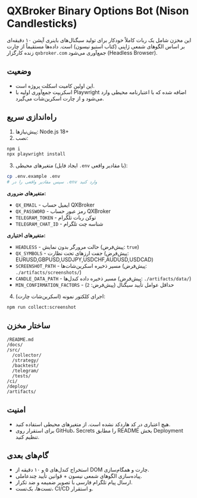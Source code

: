 # QXBroker Binary Options Bot (Nison Candlesticks)

این مخزن شامل یک ربات کاملاً خودکار برای تولید سیگنال‌های باینری آپشن ۱۰ دقیقه‌ای بر اساس الگوهای شمعی ژاپنی (کتاب استیو نیسون) است. داده‌ها مستقیماً از چارت زنده کارگزار `qxbroker.com` جمع‌آوری می‌شود (Headless Browser).

## وضعیت
- این اولین کامیت اسکلت پروژه است.
- اسکریپت جمع‌آوری اولیه با Playwright اضافه شده که با اعتبارنامه محیطی وارد می‌شود و از چارت اسکرین‌شات می‌گیرد.

## راه‌اندازی سریع
1) پیش‌نیازها: Node.js 18+
2) نصب:
```bash
npm i
npx playwright install
```
3) متغیرهای محیطی (ایجاد فایل `.env` با مقادیر واقعی):
```bash
cp .env.example .env
# سپس مقادیر واقعی را در .env وارد کنید
```

**متغیرهای ضروری:**
- `QX_EMAIL` - ایمیل حساب QXBroker
- `QX_PASSWORD` - رمز عبور حساب QXBroker  
- `TELEGRAM_TOKEN` - توکن ربات تلگرام
- `TELEGRAM_CHAT_ID` - شناسه چت تلگرام

**متغیرهای اختیاری:**
- `HEADLESS` - حالت مرورگر بدون نمایش (پیش‌فرض: `true`)
- `QX_SYMBOLS` - جفت ارزهای تحت نظارت (پیش‌فرض: EURUSD,GBPUSD,USDJPY,USDCHF,AUDUSD,USDCAD)
- `SCREENSHOT_PATH` - مسیر ذخیره اسکرین‌شات‌ها (پیش‌فرض: `./artifacts/screenshots/`)
- `CANDLE_DATA_PATH` - مسیر ذخیره داده کندل‌ها (پیش‌فرض: `./artifacts/data/`)
- `MIN_CONFIRMATION_FACTORS` - حداقل عوامل تأیید سیگنال (پیش‌فرض: `2`)

4) اجرای کلکتور نمونه (اسکرین‌شات چارت):
```bash
npm run collect:screenshot
```

## ساختار مخزن
```
/README.md
/docs/
/src/
  /collector/
  /strategy/
  /backtest/
  /telegram/
  /tests/
/ci/
/deploy/
/artifacts/
```

## امنیت
- هیچ اعتباری در کد هاردکد نشده است. از متغیرهای محیطی استفاده کنید.
- برای استقرار روی GitHub، Secrets را مطابق README بخش Deployment تنظیم کنید.

## گام‌های بعدی
- استخراج کندل‌های ۵ و ۱۰ دقیقه از DOM چارت و همگام‌سازی.
- پیاده‌سازی الگوهای شمعی نیسون + قوانین تأیید چندعاملی.
- ارسال پیام تلگرام فارسی با تصویر ضمیمه و ضد تکرار.
- تست‌ها، بک‌تست، CI/CD و استقرار.